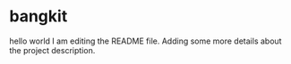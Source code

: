 # bangkit
hello world
I am editing the README file. Adding some more details about the project description.
